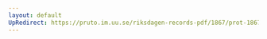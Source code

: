 ```yaml
---
layout: default
UpRedirect: https://pruto.im.uu.se/riksdagen-records-pdf/1867/prot-1867--fk--509/prot-1867--fk--509_016.pdf
---
```

